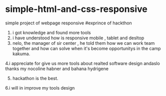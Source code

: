 # simple-html-and-css-responsive
simple project of webpage responsive
#exprince of hackthon
1.  i got knowledge and found more tools
2. i have understood how is responsive mobile , tablet and desltop
3. nelo, the manager of sir center , he told them how we can work team  together and how can solve when it's become opportunitys in the camp kakuma.

4.i appreciate for give us more tools about realted software design  andaslo thanks my nocoline habner and bahana hydrigene

5. hackathon is the best.

6.i will in improve my tools design
